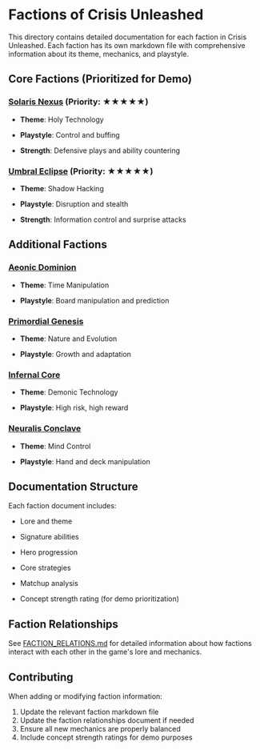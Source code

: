 # Factions of Crisis Unleashed

This directory contains detailed documentation for each faction in Crisis Unleashed. Each faction has its own markdown file with comprehensive information about its theme, mechanics, and playstyle.

## Core Factions (Prioritized for Demo)

### [Solaris Nexus](solaris_nexus.md) (Priority: ★★★★★)

- **Theme**: Holy Technology

- **Playstyle**: Control and buffing

- **Strength**: Defensive plays and ability countering

### [Umbral Eclipse](umbral_eclipse.md) (Priority: ★★★★★)

- **Theme**: Shadow Hacking

- **Playstyle**: Disruption and stealth

- **Strength**: Information control and surprise attacks

## Additional Factions

### [Aeonic Dominion](aeonic_dominion.md)

- **Theme**: Time Manipulation

- **Playstyle**: Board manipulation and prediction

### [Primordial Genesis](primordial_genesis.md)

- **Theme**: Nature and Evolution

- **Playstyle**: Growth and adaptation

### [Infernal Core](infernal_core.md)

- **Theme**: Demonic Technology

- **Playstyle**: High risk, high reward

### [Neuralis Conclave](neuralis_conclave.md)

- **Theme**: Mind Control

- **Playstyle**: Hand and deck manipulation

## Documentation Structure

Each faction document includes:

- Lore and theme

- Signature abilities

- Hero progression

- Core strategies

- Matchup analysis

- Concept strength rating (for demo prioritization)

## Faction Relationships

See [FACTION_RELATIONS.md](FACTION_RELATIONS.md) for detailed information about how factions interact with each other in the game's lore and mechanics.

## Contributing

When adding or modifying faction information:

1. Update the relevant faction markdown file
2. Update the faction relationships document if needed
3. Ensure all new mechanics are properly balanced
4. Include concept strength ratings for demo purposes


